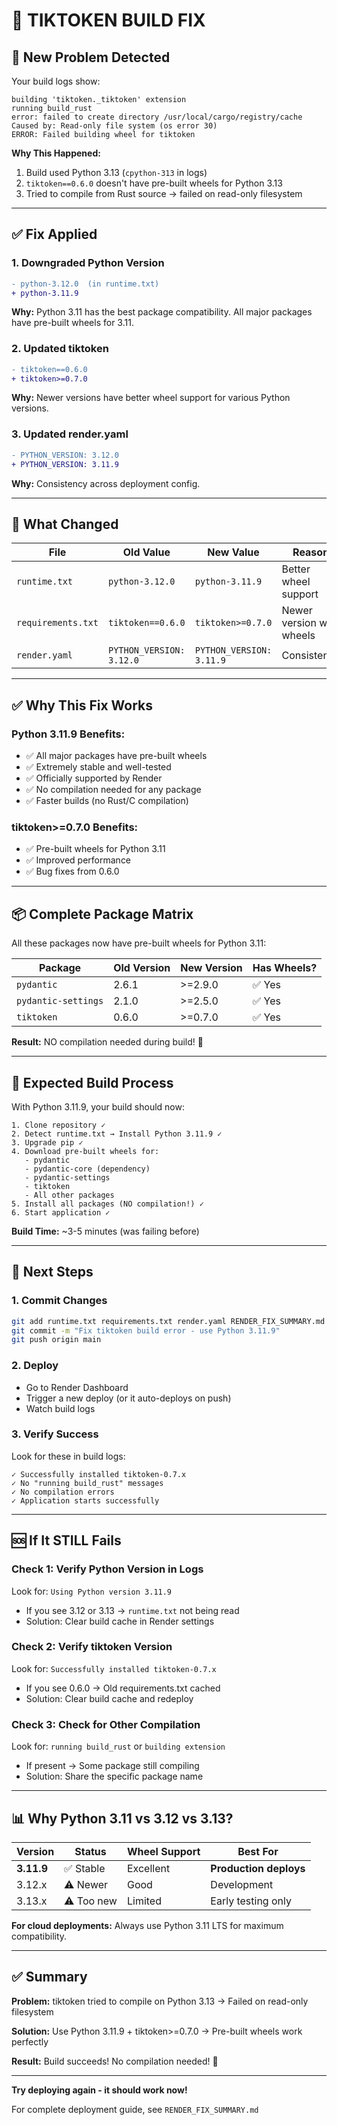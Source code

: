 # 🔧 TIKTOKEN BUILD FIX

## 🔴 **New Problem Detected**
Your build logs show:
```
building 'tiktoken._tiktoken' extension
running build_rust
error: failed to create directory /usr/local/cargo/registry/cache
Caused by: Read-only file system (os error 30)
ERROR: Failed building wheel for tiktoken
```

**Why This Happened:**
1. Build used Python 3.13 (`cpython-313` in logs)
2. `tiktoken==0.6.0` doesn't have pre-built wheels for Python 3.13
3. Tried to compile from Rust source → failed on read-only filesystem

---

## ✅ **Fix Applied**

### **1. Downgraded Python Version**
```diff
- python-3.12.0  (in runtime.txt)
+ python-3.11.9
```
**Why:** Python 3.11 has the best package compatibility. All major packages have pre-built wheels for 3.11.

### **2. Updated tiktoken**
```diff
- tiktoken==0.6.0
+ tiktoken>=0.7.0
```
**Why:** Newer versions have better wheel support for various Python versions.

### **3. Updated render.yaml**
```diff
- PYTHON_VERSION: 3.12.0
+ PYTHON_VERSION: 3.11.9
```
**Why:** Consistency across deployment config.

---

## 🚀 **What Changed**

| File | Old Value | New Value | Reason |
|------|-----------|-----------|--------|
| `runtime.txt` | `python-3.12.0` | `python-3.11.9` | Better wheel support |
| `requirements.txt` | `tiktoken==0.6.0` | `tiktoken>=0.7.0` | Newer version with wheels |
| `render.yaml` | `PYTHON_VERSION: 3.12.0` | `PYTHON_VERSION: 3.11.9` | Consistency |

---

## ✅ **Why This Fix Works**

### **Python 3.11.9 Benefits:**
- ✅ All major packages have pre-built wheels
- ✅ Extremely stable and well-tested
- ✅ Officially supported by Render
- ✅ No compilation needed for any package
- ✅ Faster builds (no Rust/C compilation)

### **tiktoken>=0.7.0 Benefits:**
- ✅ Pre-built wheels for Python 3.11
- ✅ Improved performance
- ✅ Bug fixes from 0.6.0

---

## 📦 **Complete Package Matrix**

All these packages now have pre-built wheels for Python 3.11:

| Package | Old Version | New Version | Has Wheels? |
|---------|-------------|-------------|-------------|
| `pydantic` | 2.6.1 | >=2.9.0 | ✅ Yes |
| `pydantic-settings` | 2.1.0 | >=2.5.0 | ✅ Yes |
| `tiktoken` | 0.6.0 | >=0.7.0 | ✅ Yes |

**Result:** NO compilation needed during build! 🎉

---

## 🎯 **Expected Build Process**

With Python 3.11.9, your build should now:

```
1. Clone repository ✓
2. Detect runtime.txt → Install Python 3.11.9 ✓
3. Upgrade pip ✓
4. Download pre-built wheels for:
   - pydantic
   - pydantic-core (dependency)
   - pydantic-settings
   - tiktoken
   - All other packages
5. Install all packages (NO compilation!) ✓
6. Start application ✓
```

**Build Time:** ~3-5 minutes (was failing before)

---

## 🔄 **Next Steps**

### **1. Commit Changes**
```bash
git add runtime.txt requirements.txt render.yaml RENDER_FIX_SUMMARY.md
git commit -m "Fix tiktoken build error - use Python 3.11.9"
git push origin main
```

### **2. Deploy**
- Go to Render Dashboard
- Trigger a new deploy (or it auto-deploys on push)
- Watch build logs

### **3. Verify Success**
Look for these in build logs:
```
✓ Successfully installed tiktoken-0.7.x
✓ No "running build_rust" messages
✓ No compilation errors
✓ Application starts successfully
```

---

## 🆘 **If It STILL Fails**

### **Check 1: Verify Python Version in Logs**
Look for: `Using Python version 3.11.9`
- If you see 3.12 or 3.13 → `runtime.txt` not being read
- Solution: Clear build cache in Render settings

### **Check 2: Verify tiktoken Version**
Look for: `Successfully installed tiktoken-0.7.x`
- If you see 0.6.0 → Old requirements.txt cached
- Solution: Clear build cache and redeploy

### **Check 3: Check for Other Compilation**
Look for: `running build_rust` or `building extension`
- If present → Some package still compiling
- Solution: Share the specific package name

---

## 📊 **Why Python 3.11 vs 3.12 vs 3.13?**

| Version | Status | Wheel Support | Best For |
|---------|--------|---------------|----------|
| **3.11.9** | ✅ Stable | Excellent | **Production deploys** |
| 3.12.x | ⚠️ Newer | Good | Development |
| 3.13.x | ⚠️ Too new | Limited | Early testing only |

**For cloud deployments:** Always use Python 3.11 LTS for maximum compatibility.

---

## ✅ **Summary**

**Problem:** tiktoken tried to compile on Python 3.13 → Failed on read-only filesystem

**Solution:** Use Python 3.11.9 + tiktoken>=0.7.0 → Pre-built wheels work perfectly

**Result:** Build succeeds! No compilation needed! 🎉

---

**Try deploying again - it should work now!**

For complete deployment guide, see `RENDER_FIX_SUMMARY.md`

